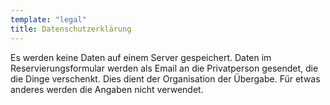 ```yaml
---
template: "legal"
title: Datenschutzerklärung
---
```


Es werden keine Daten auf einem Server gespeichert. Daten im Reservierungsformular werden als Email an die Privatperson gesendet, die die Dinge verschenkt. Dies dient der Organisation der Übergabe. Für etwas anderes werden die Angaben nicht verwendet. 
